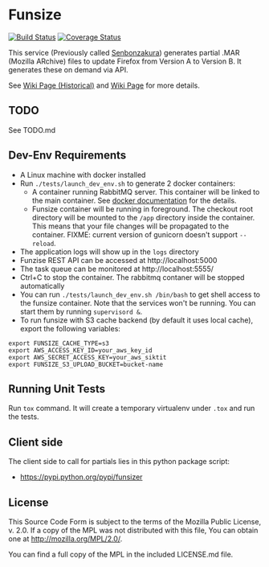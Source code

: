 Funsize
============
[![Build Status](https://travis-ci.org/mozilla/build-funsize.svg?branch=master)](https://travis-ci.org/mozilla/build-funsize)
[![Coverage Status](https://img.shields.io/coveralls/mozilla/build-funsize.svg)](https://coveralls.io/r/mozilla/build-funsize?branch=master)

This service (Previously called [Senbonzakura](http://en.wikipedia.org/wiki/Byakuya_Kuchiki#Senbonzakura)) generates partial .MAR (Mozilla ARchive) files to update Firefox from Version A to Version B. It generates these on demand via API.


See [Wiki Page (Historical)](https://wiki.mozilla.org/User:Ffledgling/Senbonzakura) and [Wiki Page](https://wiki.mozilla.org/ReleaseEngineering/Funsize) for more details.

TODO
----
See TODO.md

Dev-Env Requirements
--------------------
- A Linux machine with docker installed
- Run `./tests/launch_dev_env.sh` to generate 2 docker containers:
  - A container running RabbitMQ server. This container will be linked to the main container. See [docker documentation](http://docs.docker.com/userguide/dockerlinks/) for the details.
  - Funsize container will be running in foreground. The checkout root directory will be mounted to the `/app` directory inside the container. This means that your file changes will be propagated to the container. FIXME: current version of gunicorn doesn't support `--reload`.
- The application logs will show up in the `logs` directory
- Funzise REST API can be accessed at http://localhost:5000
- The task queue can be monitored at http://localhost:5555/
- Ctrl+C to stop the container. The rabbitmq contaner will be stopped automatically
- You can run `./tests/launch_dev_env.sh /bin/bash` to get shell access to the funsize container. Note that the services won't be running. You can start them by running `supervisord &`.
- To run funsize with S3 cache backend (by default it uses local cache), export the following variables:
```
export FUNSIZE_CACHE_TYPE=s3
export AWS_ACCESS_KEY_ID=your_aws_key_id
export AWS_SECRET_ACCESS_KEY=your_aws_siktit
export FUNSIZE_S3_UPLOAD_BUCKET=bucket-name
```

Running Unit Tests
------------------
Run `tox` command. It will create a temporary virtualenv under `.tox` and run the tests.


Client side
-----------
The client side to call for partials lies in this python package script:
- https://pypi.python.org/pypi/funsizer


License
-------
This Source Code Form is subject to the terms of the Mozilla Public
License, v. 2.0. If a copy of the MPL was not distributed with this
file, You can obtain one at http://mozilla.org/MPL/2.0/.

You can find a full copy of the MPL in the included LICENSE.md file.
